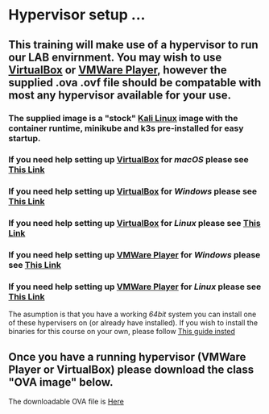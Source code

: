 # Hypervisor setup ...

## This training will make use of a hypervisor to run our LAB envirnment. You may wish to use [VirtualBox](https://www.virtualbox.org/wiki/Downloads) or [VMWare Player](https://www.vmware.com/go/downloadworkstationplayer), however the supplied .ova .ovf file should be compatable with most any hypervisor available for your use.

### The supplied image is a "stock" [Kali Linux](https://www.offensive-security.com/kali-linux-vm-vmware-virtualbox-image-download/) image with the container runtime, minikube and k3s pre-installed for easy startup.

### If you need help setting up [VirtualBox](https://www.virtualbox.org/wiki/Downloads) for *macOS* please see [This Link](https://www.virtualbox.org/manual/UserManual.html#intro-installing)
### If you need help setting up [VirtualBox](https://www.virtualbox.org/wiki/Downloads) for *Windows* please see [This Link](https://www.virtualbox.org/manual/UserManual.html#intro-installing)
### If you need help setting up [VirtualBox](https://www.virtualbox.org/wiki/Downloads) for *Linux* please see [This Link](https://www.virtualbox.org/manual/UserManual.html#intro-installing)



### If you need help setting up [VMWare Player](https://www.vmware.com/go/downloadworkstationplayer) for *Windows* please see [This Link](http://pubs.vmware.com/player-12-windows/index.jsp)
### If you need help setting up [VMWare Player](https://www.vmware.com/go/downloadworkstationplayer) for *Linux* please see [This Link](http://pubs.vmware.com/player-12-linux/index.jsp)




The asumption is that you have a working *64bit* system you can install one of these hypervisers on (or already have installed). If you wish to install the binaries for this course on your own, please follow [This guide insted](../BININSTALL.md)

## Once you have a running hypervisor (VMWare Player or VirtualBox) please download the class "OVA image" below.

The downloadable OVA file is [Here](https://drive.google.com/file/d/1kt0KGFhEnSbe39AdkQvTtq8Q7iawjdGd/view?usp=sharing)



